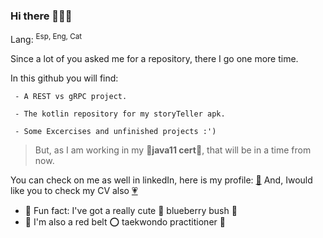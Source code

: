 ### Hi there 💮💮💮

Lang: <sup>Esp, Eng, Cat</sup>

Since a lot of you asked me for a repository, there I go one more time.


In this github you will find:
```
 - A REST vs gRPC project.

 - The kotlin repository for my storyTeller apk.
 
 - Some Excercises and unfinished projects :')
```

>But, as I am working in my 🔰**java11 cert**🔰, that will be in a time from now.


You can check on me as well in linkedIn, here is my profile: [🪩](https://www.linkedin.com/in/vancuaviz/)
And, Iwould like you to check my CV also [💗](https://www.linkedin.com/in/vancuaviz/overlay/1635527247263/single-media-viewer?type=DOCUMENT&profileId=ACoAADQEa0gBf1fUSz_LDkuVAm-y3JrTmpqh76Y&lipi=urn%3Ali%3Apage%3Ad_flagship3_profile_view_base%3Bbu2UNOvaTammsLDD47impg%3D%3D)

- 🦀 Fun fact: I've got a really cute 🌈 blueberry bush 🌈
- 🦀 I'm also a red belt ⭕ taekwondo practitioner 🥋
